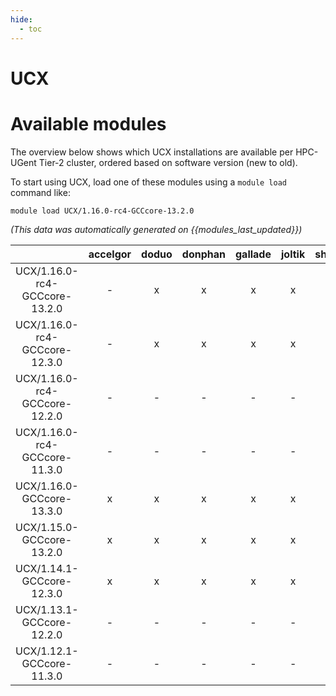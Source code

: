 ```yaml
---
hide:
  - toc
---
```


UCX
===

# Available modules


The overview below shows which UCX installations are available per HPC-UGent Tier-2 cluster, ordered based on software version (new to old).

To start using UCX, load one of these modules using a `module load` command like:

```shell
module load UCX/1.16.0-rc4-GCCcore-13.2.0
```

*(This data was automatically generated on {{modules_last_updated}})*  

| |accelgor|doduo|donphan|gallade|joltik|shinx|
| :---: | :---: | :---: | :---: | :---: | :---: | :---: |
|UCX/1.16.0-rc4-GCCcore-13.2.0|-|x|x|x|x|-|
|UCX/1.16.0-rc4-GCCcore-12.3.0|-|x|x|x|x|-|
|UCX/1.16.0-rc4-GCCcore-12.2.0|-|-|-|-|-|x|
|UCX/1.16.0-rc4-GCCcore-11.3.0|-|-|-|-|-|x|
|UCX/1.16.0-GCCcore-13.3.0|x|x|x|x|x|x|
|UCX/1.15.0-GCCcore-13.2.0|x|x|x|x|x|x|
|UCX/1.14.1-GCCcore-12.3.0|x|x|x|x|x|x|
|UCX/1.13.1-GCCcore-12.2.0|-|-|-|-|-|x|
|UCX/1.12.1-GCCcore-11.3.0|-|-|-|-|-|x|
